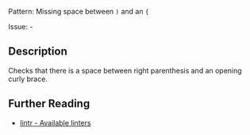 Pattern: Missing space between `)` and an `{`

Issue: -

## Description

Checks that there is a space between right parenthesis and an opening curly brace.

## Further Reading

* [lintr - Available linters](https://github.com/jimhester/lintr#available-linters)